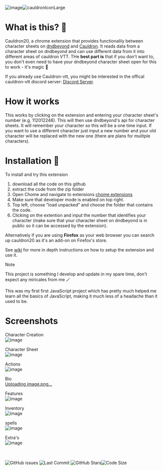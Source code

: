 ![image](https://github.com/user-attachments/assets/7d8e7fad-9bc8-4591-bf0c-176e169da9eb)![cauldronIconLarge](https://github.com/Jamster3000/cauldron20/assets/148760154/29aacd8f-604f-43f4-a758-3635c2c32ac6)

# What is this? 🔮

Cauldron20, a chrome extension that provides functionalily between character sheets on [dndbeyond](https://www.dndbeyond.com/) and [Cauldron](https://www.cauldron-vtt.net). It reads data from a character sheet on dndbeyond and can use different data from it into different areas of cauldron VTT. THe **best part is** that if you don't want to, you don't even need to have your dndbeyond character sheet open for this to work - it's magic 🌟 

If you already use Cauldron-vtt, you might be interested in the offical cauldron-vtt discord server: [Discord Server](https://discord.gg/Bbg4TACH).

# How it works
This works by clicking on the extension and entering your character sheet's number (e.g. 112012248). This will then use dndbeyond's api for character sheets. It will remember your character so this will be a one time input. If you want to use a different character just input a new number and your old character will be replaced with the new one (there are plans for mulitple characters).

# Installation 🚀
To install and try this extension
1) download all the code on this github
2) extract the code from the zip folder
3) Open Chome and navigate to extensions [chome extensions](chrome://extensions/)
4) Make sure that developer mode is enabled on top right.
5) Top left, choose "load unpacked" and choose the folder that contains the code.
6) Clicking on the extention and input the number that identifies your character (make sure that your character sheet on dndbeyond is in public so it can be accessed by the extension).

Alternatively if you are using **Firefox** as your web browser you can search up cauldron20 as it's an add-on on Firefox's store.

See [wiki](https://github.com/Jamster3000/cauldron20/wiki) for more in depth instructions on how to setup the extension and use it.

> [!NOTE]
> This project is something I develop and update in my spare time, don't expect any miricales from me 🪄

This was my first first JavaScript project which has pretty much helped me learn all the basics of JavaScript, making it much less of a headache than it used to be.

# Screenshots
Character Creation<br>
![image](https://github.com/user-attachments/assets/90914ab0-9c39-4f56-ac51-603617562064)

Character Sheet<br>
![image](https://github.com/user-attachments/assets/c39eb751-c7be-41eb-aac4-c0f74285c79c)

Actions<br>
![image](https://github.com/user-attachments/assets/60578dd6-4e20-4075-ac73-2458443761fd)

Bio<br>
[Uploading image.png…]()  

Features<br>
![image](https://github.com/user-attachments/assets/088a109b-c6f3-437e-bad2-583cc9ab5264)

Inventory<br>
![image](https://github.com/user-attachments/assets/b43c116c-4806-4b22-9e69-1f71871a26a1)

spells<br>
![image](https://github.com/user-attachments/assets/5167231b-8214-4099-a471-01845bd70d16)


Extra's<br>
![image](https://github.com/user-attachments/assets/37521b5e-7cdc-4e58-a41d-62dc287d191d)

<br><br>
![GitHub issues](https://img.shields.io/github/issues/jamster3000/cauldron20)
![Last Commit](https://img.shields.io/github/last-commit/jamster3000/cauldron20)
![GitHub Stars](https://img.shields.io/github/stars/jamster3000/cauldron20?style=social)![Code Size](https://img.shields.io/github/languages/code-size/jamster3000/cauldron20)
